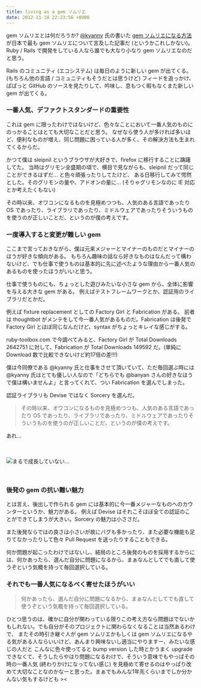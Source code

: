 ```yaml
---
title: living as a gem ソムリエ
date: 2012-11-18 22:23:56 +0900
---
```


gem ソムリエとは何だろうか? [@kyanny](http://github.com/kyanny) 氏の書いた [gem ソムリエになる方法](http://d.hatena.ne.jp/a666666/20110331/1301499299) が日本で最も gem ソムリエについて言及した記事だ (というかこれしかない)。
Ruby / Rails で開発をしている人なら誰でも大なり小なり gem ソムリエなのだと思う。

Rails のコミュニティ (エコシステム) は毎日のように新しい gem が出てくる。(もちろん他の言語 / コミュニティもそうだとは思うけど)
フィードを追っかけ、ぱぱっと GitHub のソースを見たりして、吟味し、息もつく暇もなくまた新しい gem が出てくる。

### 一番人気、デファクトスタンダードの重要性

これは gem に限ったわけではないけど、色々なことにおいて一番人気のものにのっかることはとても大切なことだと思う。
なぜなら使う人が多ければ多いほど、便利なものが増え、同じ問題に困っている人が多く、その解決方法も生まれてくるからだ。

かつて僕は sleipnil というブラウザが大好きで、firefox に移行することに躊躇してた。
当時はグリモン全盛期の頃で、横目で見ながらも、sleipnil だって同じことができるはずだ... と色々頑張ったりしてたけど、
ある日移行してみて愕然とした。そのグリモンの量や、アドオンの量に... (そりゃグリモンなのに IE 対応とか考えたくもない)

その時以来、オワコンになるものを見極めつつも、人気のある言語であったり OS であったり、ライブラリであったり、ミドルウェアであったりそういうものを使うのが正しいことだ、というのが僕の考えです。

### 一度導入すると変更が難しい gem

ここまで言っておきながら、僕は元来メジャーとマイナーのものだとマイナーのほうが好きな傾向がある。
もちろん趣味の話なら好きなものはなんだって構わないけど、でも仕事で使うものは基本的に先に述べたような理由から一番人気のあるものを使ったほうがいいと思う。

仕事で使うものにも、ちょっとした遊びみたいな小さな gem から、全体に影響を与える大きな gem がある。
例えばテストフレームワークとか、認証用のライブラリだとかだ。

例えば fixture replacement としての Factory Girl と Fabrication がある。
前者は thoughtbot がメンテをして今一番人気があるものだ。Fabrication は後発で Factory Girl とほぼ同じなんだけど、syntax がちょっとキレイな感じがする。

ruby-toolbox.com で今調べてみると、Factory Girl が Total Downloads 2642751 に対して、Fabrication が Total Downloads 149592 だ。(単純に Download 数で比較できないけど約17倍の差!!!)

僕は今同僚である @kyanny 氏と仕事をさせて頂いていて、ただ毎回選ぶ時には @kyanny 氏はとても優しい人なので「どちらでも @banyan さんの好きなほうで僕は構いませんよ」と言ってくれて、つい Fabrication を選んでしまった。

認証ライブラリも Devise ではなく Sorcery を選んだ。

>その時以来、オワコンになるものを見極めつつも、人気のある言語であったり OS であったり、ライブラリであったり、ミドルウェアであったりそういうものを使うのが正しいことだ、というのが僕の考えです。

あれ...
<br />
<br />
<br />

![まるで成長していない...](/images/marude.png)

<br />

### 後発の gem の抗い難い魅力

とは言え、後出しで作られる gem には基本的に今一番メジャーなものへのカウンターというか、魅力がある。
例えば Devise はそれこそほぼ全ての認証のことができてしまうが大きい。Sorcery の魅力は小ささだ。

また後発ならではの良さは小さいが故にバグも多かったり、また必要な機能も足りてなかったりして色々 Pull Request を送ったりすることもできる。

何か問題が起こったわけではないし、結局のところ後発のものを採用するからには、何かあったら、選んだ自分に問題になるから、まぁなんとしてでも直して使うぞという気概を持って毎回選択している。

### それでも一番人気になるべく寄せたほうがいい

>何かあったら、選んだ自分に問題になるから、まぁなんとしてでも直して使うぞという気概を持って毎回選択している。

ひとつ思うのは、確かに自分が関わっている限りこの考え方なら問題はでないかもしれない。でも自分がそのプロジェクトに関わらなくなることは当然あるわけで、
またその時引き継ぐ人が gem ソムリエかもしくは gem ソムリエになるやる気がある人ならいいけど、あんまり興味ないし適当にやりますー、みたいな感じの人だと
こんなに色々使ってると bump version した時とかうまく upgrade できなくて、そうしたらやはり問題になるわけで、そういう意味でもやっぱその時の一番人気 (終わりかけになってない感じ)
を見極めて寄せるのはやっぱり改めて大切なことなのかなーと思った。まぁでもみんな1年先くらいまでしか分かんない気もするけども ><

